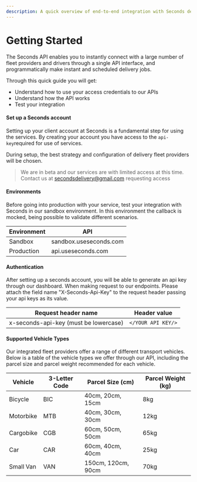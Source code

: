 ```yaml
---
description: A quick overview of end-to-end integration with Seconds delivery service.
---
```


# Getting Started

The Seconds API enables you to instantly connect with a large number of fleet providers and drivers through a single API interface, and programmatically make instant and scheduled delivery jobs.

Through this quick guide you will get:

* Understand how to use your access credentials to our APIs
* Understand how the API works
* Test your integration

#### Set up a Seconds account

Setting up your client account at Seconds is a fundamental step for using the services. By creating your account you have access to the `api-key`required for use of services.

During setup, the best strategy and configuration of delivery fleet providers will be chosen.

> We are in beta and our services are with limited access at this time. Contact us at [secondsdelivery@gmail.com](mailto:secondsdelivery@gmail.com) requesting access

#### Environments

Before going into production with your service, test your integration with Seconds in our sandbox environment. In this environment the callback is mocked, being possible to validate different scenarios.

| Environment | API                    |
| ----------- | ---------------------- |
| Sandbox     | sandbox.useseconds.com |
| Production  | api.useseconds.com     |

#### Authentication

After setting up a seconds account, you will be able to generate an api key through our dashboard. When making request to our endpoints. Please attach the field name "X-Seconds-Api-Key" to the request header passing your api keys as its value.

| Request header name                   | Header value       |
| ------------------------------------- | ------------------ |
| x-seconds-api-key (must be lowercase) | `</YOUR API KEY/>` |

#### Supported Vehicle Types

Our integrated fleet providers offer a range of different transport vehicles. Below is a table of the vehicle types we offer through our API, including the parcel size and parcel weight recommended for each vehicle.

| Vehicle   | 3-Letter Code | Parcel Size (cm)   | Parcel Weight (kg) |
| --------- | ------------- | ------------------ | ------------------ |
| Bicycle   | BIC           | 40cm, 20cm, 15cm   | 8kg                |
| Motorbike | MTB           | 40cm, 30cm, 30cm   | 12kg               |
| Cargobike | CGB           | 60cm, 50cm, 50cm   | 65kg               |
| Car       | CAR           | 60cm, 40cm, 40cm   | 25kg               |
| Small Van | VAN           | 150cm, 120cm, 90cm | 70kg               |
